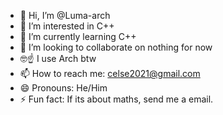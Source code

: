 - 👋 Hi, I’m @Luma-arch
- 👀 I’m interested in C++
- 🌱 I’m currently learning C++
- 💞️ I’m looking to collaborate on nothing for now
- 🤓☝ I use Arch btw
- 📫 How to reach me: celse2021@gmail.com
- 😄 Pronouns: He/Him
- ⚡ Fun fact: If its about maths, send me a email.

<!---
Luma-arch/Luma-arch is a ✨ special ✨ repository because its `README.md` (this file) appears on your GitHub profile.
You can click the Preview link to take a look at your changes.
--->
